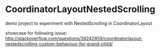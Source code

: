 # CoordinatorLayoutNestedScrolling
demo project to experiment with NestedScrolling in CoordinatorLayout

showcase for following issue: http://stackoverflow.com/questions/39242959/coordinatorlayout-nestedscrolling-custom-behaviour-for-grand-child/
